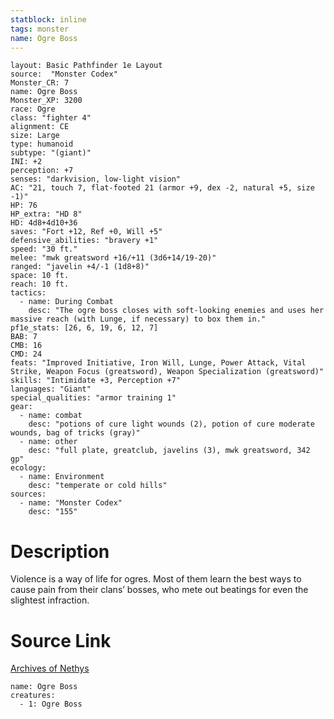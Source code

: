 ```yaml
---
statblock: inline
tags: monster
name: Ogre Boss
---
```

```statblock
layout: Basic Pathfinder 1e Layout
source:  "Monster Codex"
Monster_CR: 7
name: Ogre Boss
Monster_XP: 3200
race: Ogre
class: "fighter 4"
alignment: CE
size: Large
type: humanoid
subtype: "(giant)"
INI: +2
perception: +7
senses: "darkvision, low-light vision"
AC: "21, touch 7, flat-footed 21 (armor +9, dex -2, natural +5, size -1)"
HP: 76
HP_extra: "HD 8"
HD: 4d8+4d10+36
saves: "Fort +12, Ref +0, Will +5"
defensive_abilities: "bravery +1"
speed: "30 ft."
melee: "mwk greatsword +16/+11 (3d6+14/19-20)"
ranged: "javelin +4/-1 (1d8+8)"
space: 10 ft.
reach: 10 ft.
tactics:
  - name: During Combat
    desc: "The ogre boss closes with soft-looking enemies and uses her massive reach (with Lunge, if necessary) to box them in."
pf1e_stats: [26, 6, 19, 6, 12, 7]
BAB: 7
CMB: 16
CMD: 24
feats: "Improved Initiative, Iron Will, Lunge, Power Attack, Vital Strike, Weapon Focus (greatsword), Weapon Specialization (greatsword)"
skills: "Intimidate +3, Perception +7"
languages: "Giant"
special_qualities: "armor training 1"
gear:
  - name: combat
    desc: "potions of cure light wounds (2), potion of cure moderate wounds, bag of tricks (gray)"
  - name: other
    desc: "full plate, greatclub, javelins (3), mwk greatsword, 342 gp"
ecology:
  - name: Environment
    desc: "temperate or cold hills"
sources:
  - name: "Monster Codex"
    desc: "155"
```
# Description
Violence is a way of life for ogres. Most of them learn the best ways to cause pain from their clans’ bosses, who mete out beatings for even the slightest infraction.
# Source Link
[Archives of Nethys](https://aonprd.com/MonsterDisplay.aspx?ItemName=Ogre%20Boss)
```encounter-table
name: Ogre Boss
creatures:
  - 1: Ogre Boss
```
